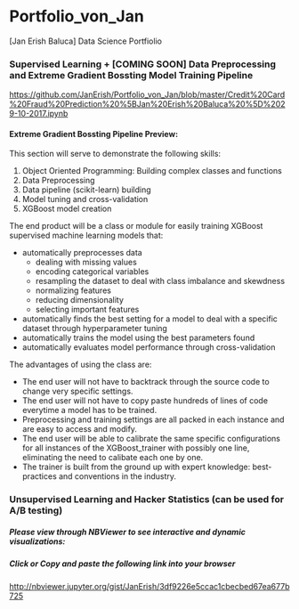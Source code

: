 # Portfolio_von_Jan
[Jan Erish Baluca] Data Science Portfiolio

### Supervised Learning + [COMING SOON] Data Preprocessing and Extreme Gradient Bossting Model Training Pipeline
https://github.com/JanErish/Portfolio_von_Jan/blob/master/Credit%20Card%20Fraud%20Prediction%20%5BJan%20Erish%20Baluca%20%5D%2029-10-2017.ipynb

#### Extreme Gradient Bossting Pipeline Preview:
This section will serve to demonstrate the following skills:
1. Object Oriented Programming: Building complex classes and functions
2. Data Preprocessing
3. Data pipeline (scikit-learn) building
4. Model tuning and cross-validation
5. XGBoost model creation

The end product will be a class or module for easily training XGBoost supervised machine learning models that:
* automatically preprocesses data
    * dealing with missing values
    * encoding categorical variables
    * resampling the dataset to deal with class imbalance and skewdness
    * normalizing features
    * reducing dimensionality
    * selecting important features
* automatically finds the best setting for a model to deal with a specific dataset through hyperparameter tuning
* automatically trains the model using the best parameters found
* automatically evaluates model performance through cross-validation

The advantages of using the class are:
* The end user will not have to backtrack through the source code to change very specific settings.
* The end user will not have to copy paste hundreds of lines of code everytime a model has to be trained.
* Preprocessing and training settings are all packed in each instance and are easy to access and modify.
* The end user will be able to calibrate the same specific configurations for all instances of the XGBoost_trainer with possibly one line, eliminating the need to calibate each one by one.
* The trainer is built from the ground up with expert knowledge: best-practices and conventions in the industry.  

### Unsupervised Learning and Hacker Statistics (can be used for A/B testing)
##### Please view through NBViewer to see interactive and dynamic visualizations:
##### Click or Copy and paste the following link into your browser
http://nbviewer.jupyter.org/gist/JanErish/3df9226e5ccac1cbecbed67ea677b725
